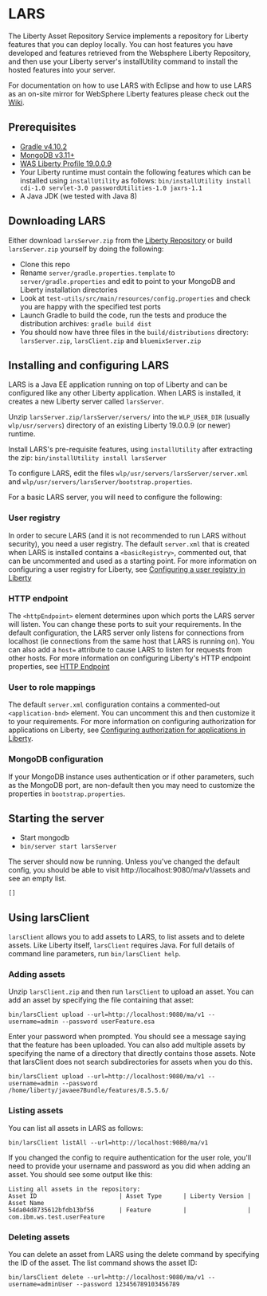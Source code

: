 # LARS

The Liberty Asset Repository Service implements a repository for
Liberty features that you can deploy locally. You can host features
you have developed and features retrieved from the Websphere Liberty
Repository, and then use your Liberty server's installUtility command
to install the hosted features into your server.

For documentation on how to use LARS with Eclipse and how to use LARS as an on-site mirror for WebSphere Liberty features please check out the [Wiki](https://github.com/WASdev/tool.lars/wiki).

## Prerequisites

* [Gradle v4.10.2](https://gradle.org/releases/)
* [MongoDB v3.11+](https://www.mongodb.com/download-center/community)
* [WAS Liberty Profile 19.0.0.9](https://developer.ibm.com/wasdev/downloads/#asset/runtimes-wlp-kernel)
* Your Liberty runtime must contain the following features which can be installed using `installUtility` as follows: `bin/installUtility install cdi-1.0 servlet-3.0 passwordUtilities-1.0 jaxrs-1.1`
* A Java JDK (we tested with Java 8)

## Downloading LARS

Either download `larsServer.zip` from the [Liberty Repository](https://developer.ibm.com/wasdev/downloads/#asset/tools-Liberty_Asset_Repository_Service) or build `larsServer.zip` yourself by doing the following:

* Clone this repo
* Rename `server/gradle.properties.template` to `server/gradle.properties` and edit to point to your MongoDB and Liberty installation directories
* Look at `test-utils/src/main/resources/config.properties` and check you are happy with the specified test ports
* Launch Gradle to build the code, run the tests and produce the distribution archives: `gradle build dist`
* You should now have three files in the `build/distributions` directory: `larsServer.zip`, `larsClient.zip` and `bluemixServer.zip`


## Installing and configuring LARS

LARS is a Java EE application running on top of Liberty and can be
configured like any other Liberty application. When LARS is installed,
it creates a new Liberty server called `larsServer`.

Unzip `larsServer.zip/larsServer/servers/` into the `WLP_USER_DIR` (usually `wlp/usr/servers`) directory of an existing Liberty 19.0.0.9 (or newer) runtime.

Install LARS's pre-requisite features, using
`installUtility` after extracting the zip:
`bin/installUtility install larsServer`

To configure LARS, edit the files `wlp/usr/servers/larsServer/server.xml` and `wlp/usr/servers/larsServer/bootstrap.properties`.

For a basic LARS server, you will need to configure the following:

### User registry

In order to secure LARS (and it is not recommended to run LARS without
security), you need a user registry. The default `server.xml` that is
created when LARS is installed contains a `<basicRegistry>`, commented
out, that can be uncommented and used as a starting point. For more
information on configuring a user registry for Liberty, see [Configuring a user registry in Liberty](https://www.ibm.com/support/knowledgecenter/SSEQTP_liberty/com.ibm.websphere.wlp.doc/ae/twlp_sec_registries.html)

### HTTP endpoint

The `<httpEndpoint>` element determines upon which ports the LARS
server will listen. You can change these ports to suit your
requirements. In the default configuration, the LARS server only
listens for connections from localhost (ie connections from the same
host that LARS is running on). You can also add a `host=` attribute to
cause LARS to listen for requests from other hosts. For more
information on configuring Liberty's HTTP endpoint properties, see
[HTTP Endpoint](https://www.ibm.com/support/knowledgecenter/SSEQTP_liberty/com.ibm.websphere.liberty.autogen.base.doc/ae/rwlp_config_httpEndpoint.html)

### User to role mappings

The default `server.xml` configuration contains a commented-out
`<application-bnd>` element. You can uncomment this and then customize
it to your requirements. For more information on configuring
authorization for applications on Liberty, see [Configuring authorization for applications in Liberty](https://www.ibm.com/support/knowledgecenter/SSEQTP_liberty/com.ibm.websphere.wlp.doc/ae/twlp_sec_rolebased.html).

### MongoDB configuration

If your MongoDB instance uses authentication or if other parameters, such as the MongoDB port, 
are non-default then you may need to customize the properties in `bootstrap.properties`.

## Starting the server

* Start mongodb
* `bin/server start larsServer`

The server should now be running. Unless you've changed the default
config, you should be able to visit http://localhost:9080/ma/v1/assets
and see an empty list.

    []

## Using larsClient

`larsClient` allows you to add assets to LARS, to list assets and to delete assets. Like Liberty itself, `larsClient` requires Java. For full details of command line parameters, run `bin/larsClient help`.

### Adding assets

Unzip `larsClient.zip` and then run `larsClient` to upload an asset. You can add an asset by specifying the file containing that asset:

`bin/larsClient upload --url=http://localhost:9080/ma/v1 --username=admin --password userFeature.esa`

Enter your password when prompted. You should see a message saying that the feature has been uploaded. You can also add multiple assets by specifying the name of a directory that directly contains those assets. Note that larsClient does not search subdirectories for assets when you do this.

`bin/larsClient upload --url=http://localhost:9080/ma/v1 --username=admin --password /home/liberty/javaee7Bundle/features/8.5.5.6/`

### Listing assets

You can list all assets in LARS as follows:

    bin/larsClient listAll --url=http://localhost:9080/ma/v1

If you changed the config to require authentication for the user role,
you'll need to provide your username and password as you did when
adding an asset. You should see some output like this:

    Listing all assets in the repository:
    Asset ID                       | Asset Type      | Liberty Version | Asset Name
    54da04d8735612bfdb13bf56       | Feature         |                 | com.ibm.ws.test.userFeature

### Deleting assets

You can delete an asset from LARS using the delete command by specifying the ID of the asset. The list command shows the asset ID:

    bin/larsClient delete --url=http://localhost:9080/ma/v1 --username=adminUser --password 123456789103456789

